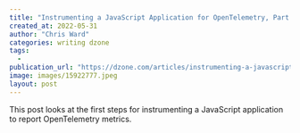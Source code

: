```yaml
---
title: "Instrumenting a JavaScript Application for OpenTelemetry, Part 1- Setup"
created_at: 2022-05-31
author: "Chris Ward"
categories: writing dzone
tags: 
  - 
publication_url: "https://dzone.com/articles/instrumenting-a-javascript-application-for-opentel"
image: images/15922777.jpeg
layout: post
---
```

This post looks at the first steps for instrumenting a JavaScript application to report OpenTelemetry metrics.

